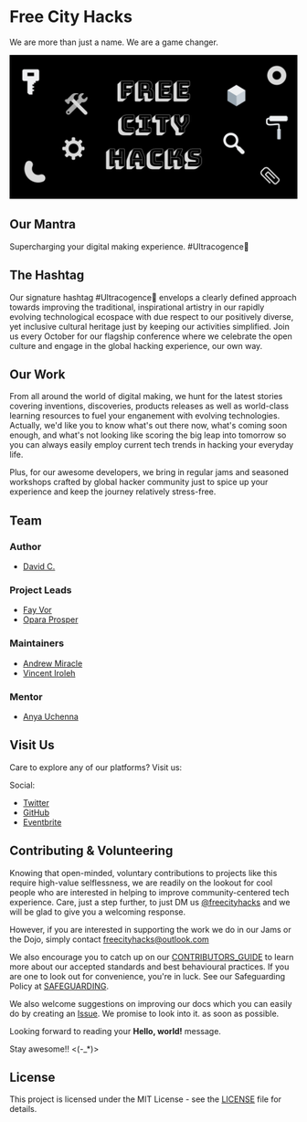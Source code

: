 # Free City Hacks

We are more than just a name. We are a game changer.

![Free City Hacks](files/img/icon-fch.png "icon-fch")

 
## Our Mantra

Supercharging your digital making experience. #Ultracogence🚀

## The Hashtag

Our signature hashtag #Ultracogence🚀 envelops a clearly defined approach towards improving the traditional, inspirational artistry in our rapidly evolving technological ecospace with due respect to our positively diverse, yet inclusive cultural heritage just by keeping our activities simplified. Join us every October for our flagship conference where we celebrate the open culture and engage in the global hacking experience, our own way.

## Our Work

From all around the world of digital making, we hunt for the latest stories covering inventions, discoveries, products releases as well as world-class learning resources to fuel your enganement with evolving technologies. Actually, we'd like you to know what's out there now, what's coming soon enough, and what's not looking like scoring the big leap into tomorrow so you can always easily employ current tech trends in hacking your everyday life.

Plus, for our awesome developers, we bring in regular jams and seasoned workshops crafted by global hacker community just to spice up your experience and keep the journey relatively stress-free.

## Team

### Author

* [David C.](https://github.com/davidconoh)
 
### Project Leads

* [Fay Vor](https://github.com/phavor)
* [Opara Prosper](https://github.com/OPARA-PROSPER)

### Maintainers

* [Andrew Miracle](https://github.com/koolamusic)
* [Vincent Iroleh](https://github.com/vincentiroleh)

### Mentor

* [Anya Uchenna](https://github.com/uchennaanya)

## Visit Us

Care to explore any of our platforms? Visit us:

Social:

* [Twitter](https://twitter.com/freecityhacks)
* [GitHub](https://github.com/freecityhacks)
* [Eventbrite](https://freecityhacks.eventbrite.com)
 
## Contributing & Volunteering

Knowing that open-minded, voluntary contributions to projects like this require high-value selflessness, we are readily on the lookout for cool people who are interested in helping to improve community-centered tech experience. Care, just a step further, to just DM us [@freecityhacks](https://twitter.com/freecityhacks) and we will be glad to give you a welcoming response.


However, if you are interested in supporting the work we do in our Jams or the Dojo, simply contact [freecityhacks@outlook.com](mailto://freecityhacks@outlook.com)

We also encourage you to catch up on our [CONTRIBUTORS_GUIDE](https://github.com/freecityhacks/fch-docs/blob/master/CONTRIBUTORS_GUIDE.md) to learn more about our accepted standards and best behavioural practices. If you are one to look out for convenience, you're in luck. See our Safeguarding Policy at [SAFEGUARDING](https://github.com/freecityhacks/fch-docs/blob/master/SAFEGUARDING.md).

We also welcome suggestions on improving our docs which you can easily do by creating an [Issue](https://help.github.com/en/articles/about-issues). We promise to look into it. as soon as possible.

Looking forward to reading your **Hello, world!** message.

Stay awesome!! <(-_*)>

## License

This project is licensed under the MIT License - see the [LICENSE](https://github.com/freecityhacks/fch-docs/blob/master/LICENSE) file for details.